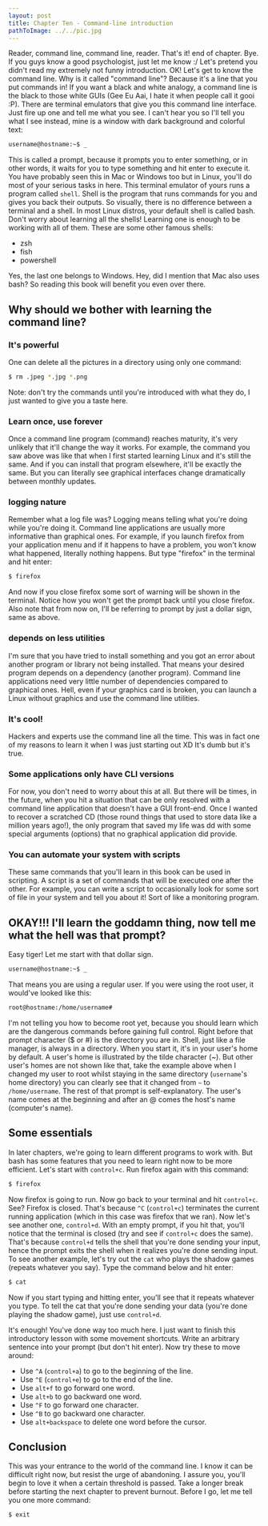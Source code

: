 ```yaml
---
layout: post
title: Chapter Ten - Command-line introduction
pathToImage: ../../pic.jpg
---
```


Reader, command line, command line, reader. That's it! end of chapter. Bye. If you guys know a good psychologist, just let me know :/ Let's pretend you didn't read my extremely not funny introduction. OK! Let's get to know the command line. Why is it called "command line"? Because it's a line that you put commands in! If you want a black and white analogy, a command line is the black to those white GUIs (Gee Eu Aai, I hate it when people call it gooi :P). There are terminal emulators that give you this command line interface. Just fire up one and tell me what you see. I can't hear you so I'll tell you what I see instead, mine is a window with dark background and colorful text:

```bash
username@hostname:~$ _
```

This is called a prompt, because it prompts you to enter something, or in other words, it waits for you to type something and hit enter to execute it. You have probably seen this in Mac or Windows too but in Linux, you'll do most of your serious tasks in here. This terminal emulator of yours runs a program called `shell`. Shell is the program that runs commands for you and gives you back their outputs. So visually, there is no difference between a terminal and a shell. In most Linux distros, your default shell is called bash. Don't worry about learning all the shells! Learning one is enough to be working with all of them. These are some other famous shells:

- zsh
- fish
- powershell

Yes, the last one belongs to Windows. Hey, did I mention that Mac also uses bash? So reading this book will benefit you even over there.

## Why should we bother with learning the command line?

### It's powerful

One can delete all the pictures in a directory using only one command:

```bash
$ rm .jpeg *.jpg *.png
```

<p class="warning">
Note: don't try the commands until you're introduced with what they do, I just wanted to give you a taste here.
</p>

### Learn once, use forever

Once a command line program (command) reaches maturity, it's very unlikely that it'll change the way it works. For example, the command you saw above was like that when I first started learning Linux and it's still the same. And if you can install that program elsewhere, it'll be exactly the same. But you can literally see graphical interfaces change dramatically between monthly updates.

### logging nature

Remember what a log file was? Logging means telling what you're doing while you're doing it. Command line applications are usually more informative than graphical ones. For example, if you launch firefox from your application menu and if it happens to have a problem, you won't know what happened, literally nothing happens. But type "firefox" in the terminal and hit enter:

```bash
$ firefox
```

And now if you close firefox some sort of warning will be shown in the terminal. Notice how you won't get the prompt back until you close firefox. Also note that from now on, I'll be referring to prompt by just a dollar sign, same as above.

### depends on less utilities

I'm sure that you have tried to install something and you got an error about another program or library not being installed. That means your desired program depends on a dependency (another program). Command line applications need very little number of dependencies compared to graphical ones. Hell, even if your graphics card is broken, you can launch a Linux without graphics and use the command line utilities.

### It's cool!

Hackers and experts use the command line all the time. This was in fact one of my reasons to learn it when I was just starting out XD It's dumb but it's true.

### Some applications only have CLI versions

For now, you don't need to worry about this at all. But there will be times, in the future, when you hit a situation that can be only resolved with a command line application that doesn't have a GUI front-end. Once I wanted to recover a scratched CD (those round things that used to store data like a million years ago!), the only program that saved my life was dd with some special arguments (options) that no graphical application did provide.

### You can automate your system with scripts

These same commands that you'll learn in this book can be used in scripting. A script is a set of commands that will be executed one after the other. For example, you can write a script to occasionally look for some sort of file in your system and tell you about it! Sort of like a monitoring program.

## OKAY!!! I'll learn the goddamn thing, now tell me what the hell was that prompt?

Easy tiger! Let me start with that dollar sign.

```bash
username@hostname:~$ _
```

That means you are using a regular user. If you were using the root user, it would've looked like this:

```bash
root@hostname:/home/username#
```

I'm not telling you how to become root yet, because you should learn which are the dangerous commands before gaining full control. Right before that prompt character ($ or #) is the directory you are in. Shell, just like a file manager, is always in a directory. When you start it, it's in your user's home by default. A user's home is illustrated by the tilde character (~). But other user's homes are not shown like that, take the example above when I changed my user to root whilst staying in the same directory (`username`'s home directory) you can clearly see that it changed from `~` to `/home/username`. The rest of that prompt is self-explanatory. The user's name comes at the beginning and after an @ comes the host's name (computer's name).

## Some essentials

In later chapters, we're going to learn different programs to work with. But bash has some features that you need to learn right now to be more efficient. Let's start with `control+c`. Run firefox again with this command:

```bash
$ firefox
```

Now firefox is going to run. Now go back to your terminal and hit `control+c`. See? Firefox is closed. That's because `^C` (`control+c`) terminates the current running application (which in this case was firefox that we ran). Now let's see another one, `control+d`. With an empty prompt, if you hit that, you'll notice that the terminal is closed (try and see if `control+c` does the same). That's because `control+d` tells the shell that you're done sending your input, hence the prompt exits the shell when it realizes you're done sending input. To see another example, let's try out the `cat` who plays the shadow games (repeats whatever you say). Type the command below and hit enter:

```bash
$ cat
```

Now if you start typing and hitting enter, you'll see that it repeats whatever you type. To tell the cat that you're done sending your data (you're done playing the shadow game), just use `control+d`.

It's enough! You've done way too much here. I just want to finish this introductory lesson with some movement shortcuts. Write an arbitrary sentence into your prompt (but don't hit enter). Now try these to move around:

- Use `^A` (`control+a`) to go to the beginning of the line.
- Use `^E` (`control+e`) to go to the end of the line.
- Use `alt+f` to go forward one word.
- Use `alt+b` to go backward one word.
- Use `^F` to go forward one character.
- Use `^B` to go backward one character.
- Use `alt+backspace` to delete one word before the cursor.

## Conclusion

This was your entrance to the world of the command line. I know it can be difficult right now, but resist the urge of abandoning. I assure you, you'll begin to love it when a certain threshold is passed. Take a longer break before starting the next chapter to prevent burnout. Before I go, let me tell you one more command:

```bash
$ exit
```
